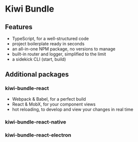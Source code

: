 # Kiwi Bundle

## Features
- TypeScript, for a well-structured code
- project boilerplate ready in seconds
- an all-in-one NPM package, no versions to manage
- built-in router and logger, simplified to the limit
- a sidekick CLI (start, build)

## Additional packages

### kiwi-bundle-react
- Webpack & Babel, for a perfect build
- React & MobX, for your component views
- hot reloading, to develop and view your changes in real time

### kiwi-bundle-react-native

### kiwi-bundle-react-electron
